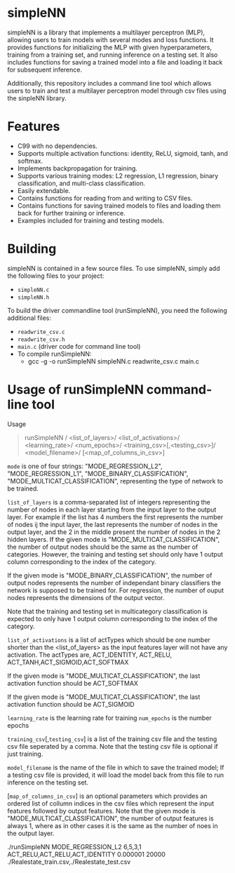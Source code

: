 # simpleNN
simpleNN is a library that implements a multilayer perceptron (MLP), allowing users to train models with several modes and loss functions. It provides functions for initializing the MLP with given hyperparameters, training from a training set, and running inference on a testing set. It also includes functions for saving a trained model into a file and loading it back for subsequent inference.

Additionally, this repository includes a command line tool which allows users to train and test a multilayer perceptron model through csv files using the sinpleNN library.

# Features
- C99 with no dependencies.
- Supports multiple activation functions: identity, ReLU, sigmoid, tanh, and softmax.
- Implements backpropagation for training.
- Supports various training modes: L2 regression, L1 regression, binary classification, and multi-class classification.
- Easily extendable.
- Contains functions for reading from and writing to CSV files.
- Contains functions for saving trained models to files and loading them back for further training or inference.
- Examples included for training and testing models.

# Building

simpleNN is contained in a few source files. To use simpleNN, simply add the following files to your project:
- `simpleNN.c`
- `simpleNN.h`

To build the driver commandline tool (runSimpleNN), you need the following additional files:
- `readwrite_csv.c`
- `readwrite_csv.h`
- `main.c` (driver code for command line tool)
- To compile runSimpleNN:
  -   gcc -g -o  runSimpleNN simpleNN.c readwrite_csv.c main.c
  
# Usage of runSimpleNN command-line tool

Usage
>runSimpleNN
  ><mode>/
  ><list_of_layers>/
  ><list_of_activations>/
  ><learning_rate>/
  ><num_epochs>/
  ><training_csv>[,<testing_csv>]/
  ><model_filename>/
  >[<map_of_columns_in_csv>]

`mode` is one of four strings: "MODE_REGRESSION_L2", "MODE_REGRESSION_L1", "MODE_BINARY_CLASSIFICATION", "MODE_MULTICAT_CLASSIFICATION", representing the type of network to be trained.

`list_of_layers` is a comma-separated list of integers representing the number of nodes in each layer starting from the input layer to the output layer. For example if the list has 4 numbers the first represents the number of nodes ij the input layer, the last represents the number of nodes in the output layer, and the 2 in the middle present the number of nodes in the 2 hidden layers. If the given mode is "MODE_MULTICAT_CLASSIFICATION", the number of output nodes should be the same as the number of categories. However, the training and testing set should only have 1 output column corresponding to the index of the category.

  If the given mode is "MODE_BINARY_CLASSIFICATION", the number of output nodes represents the number of independant binary classifiers the network is supposed to be trained for.
  For regression, the number of ouput nodes represents the dimensions of the output vector.

  Note that the training and testing set in multicategory classification is expected to only have 1 output column corresponding to the index of the category.

`list_of_activations` is a list of actTypes which should be one number shorter than the <list_of_layers> as the input features layer will not have any activation.
  The actTypes are, ACT_IDENTITY, ACT_RELU, ACT_TANH,ACT_SIGMOID,ACT_SOFTMAX
  
  If the given mode is "MODE_MULTICAT_CLASSIFICATION", the last activation function should be ACT_SOFTMAX
  
  If the given mode is "MODE_MULTICAT_CLASSIFICATION", the last activation function should be ACT_SIGMOID

`learning_rate` is the learning rate for training
`num_epochs` is the number epochs

`training_csv`[,`testing_csv`] is a list of the training csv file and the testing csv file seperated by a comma. 
  Note that the testing csv file is optional if just training.

`model_filename` is the name of the file in which to save the trained model; 
  If a testing csv file is provided, it will load the model back from this file to run inference on the testing set.

[`map_of_columns_in_csv`] is an optional parameters which provides an ordered list of collumn indices in the csv files which represent the input features followed by output features.
  Note that the given mode is "MODE_MULTICAT_CLASSIFICATION", the number of output features is always 1, where as in other cases it is the same as the number of noes in the output layer.


  ./runSimpleNN MODE_REGRESSION_L2 6,5,3,1 ACT_RELU,ACT_RELU,ACT_IDENTITY 0.000001 20000 ./Realestate_train.csv,./Realestate_test.csv






